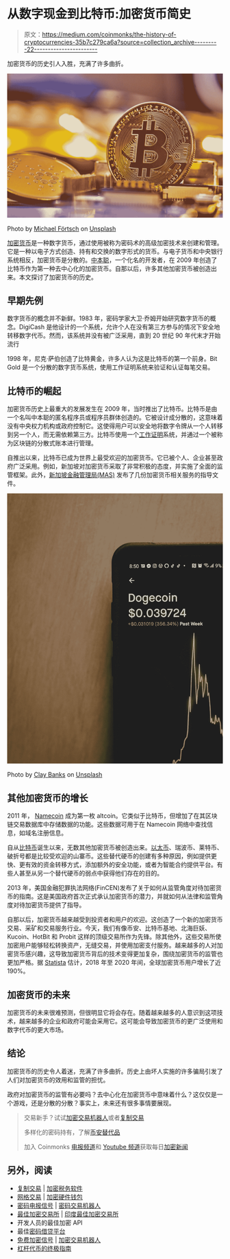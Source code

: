 # 从数字现金到比特币:加密货币简史

> 原文：<https://medium.com/coinmonks/the-history-of-cryptocurrencies-35b7c279ca6a?source=collection_archive---------22----------------------->

加密货币的历史引人入胜，充满了许多曲折。

![](img/52d62e4c4d577a1f6f004003b861d0a8.png)

Photo by [Michael Förtsch](https://unsplash.com/@michael_f?utm_source=medium&utm_medium=referral) on [Unsplash](https://unsplash.com?utm_source=medium&utm_medium=referral)

[加密货币](https://www.investopedia.com/terms/c/cryptocurrency.asp)是一种数字货币，通过使用被称为密码术的高级加密技术来创建和管理。它是一种以电子方式创造、持有和交换的数字形式的货币。与电子货币和中央银行系统相反，加密货币是分散的。[中本聪](https://cointelegraph.com/bitcoin-for-beginners/who-is-satoshi-nakamoto-the-creator-of-bitcoin)，一个化名的开发者，在 2009 年创造了比特币作为第一种去中心化的加密货币。自那以后，许多其他加密货币被创造出来。本文探讨了加密货币的历史。

## 早期先例

数字货币的概念并不新鲜。1983 年，密码学家大卫·乔姆开始研究数字货币的概念。DigiCash 是他设计的一个系统，允许个人在没有第三方参与的情况下安全地转移数字代币。然而，该系统并没有被广泛采用，直到 20 世纪 90 年代末才开始流行

1998 年，尼克·萨伯创造了比特黄金，许多人认为这是比特币的第一个前身。Bit Gold 是一个分散的数字货币系统，使用工作证明系统来验证和认证每笔交易。

## 比特币的崛起

加密货币历史上最重大的发展发生在 2009 年，当时推出了比特币。比特币是由一个名叫中本聪的匿名程序员或程序员群体创造的。它被设计成分散的，这意味着没有中央权力机构或政府控制它。这使得用户可以安全地将数字令牌从一个人转移到另一个人，而无需依赖第三方。比特币使用一个[工作证明](https://www.coinbase.com/learn/crypto-basics/what-is-proof-of-work-or-proof-of-stake)系统，并通过一个被称为区块链的分散式账本进行管理。

自推出以来，比特币已成为世界上最受欢迎的加密货币。它已被个人、企业甚至政府广泛采用。例如，新加坡对加密货币采取了非常积极的态度，并实施了全面的监管框架。此外，[新加坡金融管理局(MAS)](https://www.mas.gov.sg/news/speeches/2022/mas-approach-to-the-crypto-ecosystem) 发布了几份加密货币相关服务的指导文件。

![](img/4da68b5cb1cdefa80498f07e3bdc5540.png)

Photo by [Clay Banks](https://unsplash.com/@claybanks?utm_source=medium&utm_medium=referral) on [Unsplash](https://unsplash.com?utm_source=medium&utm_medium=referral)

## 其他加密货币的增长

2011 年， [Namecoin](https://www.namecoin.org/) 成为第一枚 altcoin。它类似于比特币，但增加了在其区块链交易数据库中存储数据的功能。这些数据可用于在 Namecoin 网络中查找信息，如域名注册信息。

自从[比特币](https://www.bitcoin.com/)诞生以来，无数其他加密货币被创造出来。[以太币](https://ethereum.org/en/)、瑞波币、莱特币、破折号都是比较受欢迎的山寨币。这些替代硬币的创建有多种原因，例如提供更快、更有效的资金转移方式，添加额外的安全功能，或者为智能合约提供平台。有些人甚至从另一个替代硬币的弱点中获得他们存在的目的。

2013 年，美国金融犯罪执法网络(FinCEN)发布了关于如何从监管角度对待加密货币的指南。这是美国政府首次正式承认加密货币的潜力，并就如何从法律和监管角度对待加密货币提供了指导。

自那以后，加密货币越来越受到投资者和用户的欢迎。这创造了一个新的加密货币交易、采矿和交易服务行业。今天，我们有像币安、比特币基地、北海巨妖、Kucoin、HotBit 和 Probit 这样的顶级交易所作为先锋。除其他外，这些交易所使加密用户能够轻松转换资产，无缝交易，并使用加密支付服务。越来越多的人对加密货币感兴趣，这导致加密货币背后的技术变得更加复杂，围绕加密货币的监管也更加严格。据 [Statista](https://www.statista.com/statistics/647374/worldwide-blockchain-wallet-users/) 估计，2018 年至 2020 年间，全球加密货币用户增长了近 190%。

## 加密货币的未来

加密货币的未来很难预测，但很明显它将会存在。随着越来越多的人意识到这项技术，越来越多的企业和政府可能会采用它。这可能会导致加密货币的更广泛使用和数字代币的更大市场。

## 结论

加密货币的历史令人着迷，充满了许多曲折。历史上由坏人实施的许多骗局引发了人们对加密货币的效用和监管的担忧。

政府对加密货币的监管有必要吗？去中心化在加密货币中意味着什么？这仅仅是一个游戏，还是分散的分散？事实上，未来还有很多事情要展现。

> 交易新手？试试[加密交易机器人](/coinmonks/crypto-trading-bot-c2ffce8acb2a)或者[复制交易](/coinmonks/top-10-crypto-copy-trading-platforms-for-beginners-d0c37c7d698c)
> 
> 多样化的密码持有，了解[币安替代品](https://coincodecap.com/binance-alternatives)
> 
> 加入 Coinmonks [电报频道](https://t.me/coincodecap)和 [Youtube 频道](https://www.youtube.com/c/coinmonks/videos)获取每日[加密新闻](http://coincodecap.com/)

## 另外，阅读

*   [复制交易](/coinmonks/top-10-crypto-copy-trading-platforms-for-beginners-d0c37c7d698c) | [加密税务软件](/coinmonks/crypto-tax-software-ed4b4810e338)
*   [网格交易](https://coincodecap.com/grid-trading) | [加密硬件钱包](/coinmonks/the-best-cryptocurrency-hardware-wallets-of-2020-e28b1c124069)
*   [密码电报信号](/coinmonks/top-3-telegram-channels-for-crypto-traders-in-2021-8385f4411ff4) | [密码交易机器人](/coinmonks/crypto-trading-bot-c2ffce8acb2a)
*   [最佳加密交易所](/coinmonks/crypto-exchange-dd2f9d6f3769) | [印度最佳加密交易所](/coinmonks/bitcoin-exchange-in-india-7f1fe79715c9)
*   开发人员的最佳加密 API
*   最佳[密码借贷平台](/coinmonks/top-5-crypto-lending-platforms-in-2020-that-you-need-to-know-a1b675cec3fa)
*   [免费加密信号](/coinmonks/free-crypto-signals-48b25e61a8da) | [加密交易机器人](/coinmonks/crypto-trading-bot-c2ffce8acb2a)
*   [杠杆代币的终极指南](/coinmonks/leveraged-token-3f5257808b22)